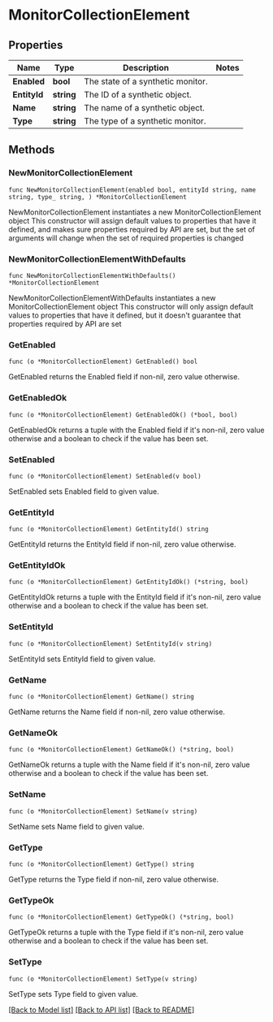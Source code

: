 # MonitorCollectionElement

## Properties

Name | Type | Description | Notes
------------ | ------------- | ------------- | -------------
**Enabled** | **bool** | The state of a synthetic monitor. | 
**EntityId** | **string** | The ID of a synthetic object. | 
**Name** | **string** | The name of a synthetic object. | 
**Type** | **string** | The type of a synthetic monitor. | 

## Methods

### NewMonitorCollectionElement

`func NewMonitorCollectionElement(enabled bool, entityId string, name string, type_ string, ) *MonitorCollectionElement`

NewMonitorCollectionElement instantiates a new MonitorCollectionElement object
This constructor will assign default values to properties that have it defined,
and makes sure properties required by API are set, but the set of arguments
will change when the set of required properties is changed

### NewMonitorCollectionElementWithDefaults

`func NewMonitorCollectionElementWithDefaults() *MonitorCollectionElement`

NewMonitorCollectionElementWithDefaults instantiates a new MonitorCollectionElement object
This constructor will only assign default values to properties that have it defined,
but it doesn't guarantee that properties required by API are set

### GetEnabled

`func (o *MonitorCollectionElement) GetEnabled() bool`

GetEnabled returns the Enabled field if non-nil, zero value otherwise.

### GetEnabledOk

`func (o *MonitorCollectionElement) GetEnabledOk() (*bool, bool)`

GetEnabledOk returns a tuple with the Enabled field if it's non-nil, zero value otherwise
and a boolean to check if the value has been set.

### SetEnabled

`func (o *MonitorCollectionElement) SetEnabled(v bool)`

SetEnabled sets Enabled field to given value.


### GetEntityId

`func (o *MonitorCollectionElement) GetEntityId() string`

GetEntityId returns the EntityId field if non-nil, zero value otherwise.

### GetEntityIdOk

`func (o *MonitorCollectionElement) GetEntityIdOk() (*string, bool)`

GetEntityIdOk returns a tuple with the EntityId field if it's non-nil, zero value otherwise
and a boolean to check if the value has been set.

### SetEntityId

`func (o *MonitorCollectionElement) SetEntityId(v string)`

SetEntityId sets EntityId field to given value.


### GetName

`func (o *MonitorCollectionElement) GetName() string`

GetName returns the Name field if non-nil, zero value otherwise.

### GetNameOk

`func (o *MonitorCollectionElement) GetNameOk() (*string, bool)`

GetNameOk returns a tuple with the Name field if it's non-nil, zero value otherwise
and a boolean to check if the value has been set.

### SetName

`func (o *MonitorCollectionElement) SetName(v string)`

SetName sets Name field to given value.


### GetType

`func (o *MonitorCollectionElement) GetType() string`

GetType returns the Type field if non-nil, zero value otherwise.

### GetTypeOk

`func (o *MonitorCollectionElement) GetTypeOk() (*string, bool)`

GetTypeOk returns a tuple with the Type field if it's non-nil, zero value otherwise
and a boolean to check if the value has been set.

### SetType

`func (o *MonitorCollectionElement) SetType(v string)`

SetType sets Type field to given value.



[[Back to Model list]](../README.md#documentation-for-models) [[Back to API list]](../README.md#documentation-for-api-endpoints) [[Back to README]](../README.md)


